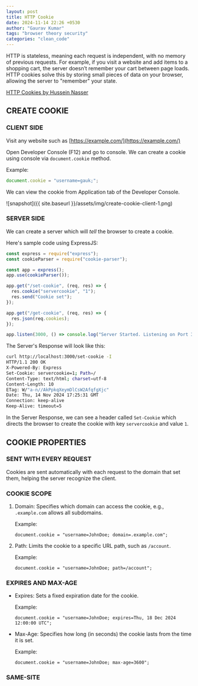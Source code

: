 ```yaml
---
layout: post
title: HTTP Cookie
date: 2024-11-14 22:26 +0530
author: "Gaurav Kumar"
tags: "browser theory security"
categories: "clean_code"
---
```


HTTP is stateless, meaning each request is independent, with no memory of previous requests. For example, if you visit a website and add items to a shopping cart, the server doesn’t remember your cart between page loads. HTTP cookies solve this by storing small pieces of data on your browser, allowing the server to "remember" your state.

[HTTP Cookies by Hussein Nasser](https://www.youtube.com/watch?v=sovAIX4doOE)

## CREATE COOKIE

### CLIENT SIDE

Visit any website such as [https://example.com/](https://example.com/)

Open Developer Console (F12) and go to console. We can create a cookie using console via `document.cookie` method.

Example:

```js
document.cookie = "username=gauk;";
```

We can view the cookie from Application tab of the Developer Console.

![snapshot]({{ site.baseurl }}/assets/img/create-cookie-client-1.png)

### SERVER SIDE

We can create a server which will _tell_ the browser to create a cookie.

Here's sample code using ExpressJS:

```js
const express = require("express");
const cookieParser = require("cookie-parser");

const app = express();
app.use(cookieParser());

app.get("/set-cookie", (req, res) => {
  res.cookie("servercookie", "1");
  res.send("Cookie set");
});

app.get("/get-cookie", (req, res) => {
  res.json(req.cookies);
});

app.listen(3000, () => console.log("Server Started. Listening on Port 3000"));
```

The Server's Response will look like this:

```bash
curl http://localhost:3000/set-cookie -I
HTTP/1.1 200 OK
X-Powered-By: Express
Set-Cookie: servercookie=1; Path=/
Content-Type: text/html; charset=utf-8
Content-Length: 10
ETag: W/"a-n//AkPpkqXeymDlCsW2AfqfgXjc"
Date: Thu, 14 Nov 2024 17:25:31 GMT
Connection: keep-alive
Keep-Alive: timeout=5
```

In the Server Response, we can see a header called `Set-Cookie` which directs the browser to create the cookie with key `servercookie` and value `1`.

## COOKIE PROPERTIES

### SENT WITH EVERY REQUEST

Cookies are sent automatically with each request to the domain that set them, helping the server recognize the client.

### COOKIE SCOPE

1. Domain: Specifies which domain can access the cookie, e.g., `.example.com` allows all subdomains.

   Example:

   `document.cookie = "username=JohnDoe; domain=.example.com";`

2. Path: Limits the cookie to a specific URL path, such as `/account`.

   Example:

   `document.cookie = "username=JohnDoe; path=/account";`

### EXPIRES AND MAX-AGE

- Expires: Sets a fixed expiration date for the cookie.

  Example:

  `document.cookie = "username=JohnDoe; expires=Thu, 18 Dec 2024 12:00:00 UTC";`

- Max-Age: Specifies how long (in seconds) the cookie lasts from the time it is set.

  Example:

  `document.cookie = "username=JohnDoe; max-age=3600";`

### SAME-SITE
